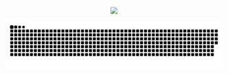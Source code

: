 <!-- Stats -->
<div align="center">
  <img src="https://github-readme-stats.vercel.app/api/top-langs/?username=you22ef&theme=aura&hide_border=true&include_all_commits=true&count_private=true&layout=compact" width="36%" /> 
</div>

<!-- Snake -->
<div align="center">
    
  ![snake gif](https://github.com/you22ef/you22ef/blob/output/github-snake-dark.svg)
</div>

